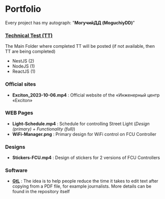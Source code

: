 # Portfolio

Every project has my autograph: "**МогучийДД (MoguchiyDD)**"

### [Technical Test (TT)](https://github.com/MoguchiyDD/technicaltest)
The Main Folder where completed TT will be posted (if not available, then TT are being completed)
- NestJS (2)
- NodeJS (1)
- ReactJS (1)

### Official sites
- **Exciton_2023-10-06.mp4** : Official website of the «Инженерный центр «Exciton»

### WEB Pages
- **Light-Schedule.mp4** : Schedule for controlling Street Light (*Design (primary) + Functionality (full)*)
- **WiFi-Manager.png** : Primary design for WiFi control on FCU Controller

### Designs
- **Stickers-FCU.mp4** : Design of stickers for 2 versions of FCU Controllers

### Software
- **[GtL](https://github.com/MoguchiyDD/GtL)** : The idea is to help people reduce the time it takes to edit text after copying from a PDF file, for example journalists. More details can be found in the repository itself
